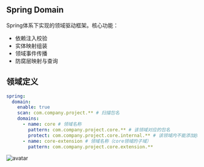 ## Spring Domain

Spring体系下实现的领域驱动框架。核心功能：

- 依赖注入校验
- 实体映射组装
- 领域事件传播
- 防腐层映射与查询

## 领域定义

```yaml
spring:
  domain:
    enable: true
    scan: com.company.project.** # 扫描包名
    domains:
      - name: core # 领域名称
        pattern: com.company.project.core.** # 该领域对应的包名
        protect: com.company.project.core.internal.** # 该领域内不能添加@Root的类型
      - name: core-extension # 领域名称（core领域的子域）
        pattern: com.company.project.core.extension.**
```

![avatar](https://gitee.com/digital-engine/spring-domain/raw/master/static/img/domain.png)

